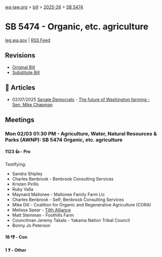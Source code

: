 [wa-law.org](/) > [bill](/bill/) > [2025-26](/bill/2025-26/) > [SB 5474](/bill/2025-26/sb/5474/)

# SB 5474 - Organic, etc. agriculture
[leg.wa.gov](https://app.leg.wa.gov/billsummary?BillNumber=5474&Year=2025&Initiative=false) | [RSS Feed](./rss.xml)

## Revisions
* [Original Bill](1/)
* [Substitute Bill](S/)

## 📰 Articles
* 02/07/2025 [Senate Democrats](/org/senate_democrats/) - [The future of Washington farming - Sen. Mike Chapman](https://senatedemocrats.wa.gov/chapman/2025/02/07/the-future-of-washington-farming/#:~:text=One%20bill%20is%20a%20bipartisan%20effort)

## Meetings
### Mon 02/03 01:30 PM - Agriculture, Water, Natural Resources & Parks (AWNP): SB 5474 Organic, etc. agriculture
#### 1123 👍 - Pro
Testifying:
* Sandra Shipley
* Charles Benbrook - Benbrook Consulting Services
* Kristen Pirillo
* Ruby Valla
* Maynard Mallonee - Mallonee Family Farm Llc
* Charles Benbrook - Self; Benbrook Consulting Services
* Mike Dill - Coalition for Organic and Regenerative Agriculture (CORA)
* Melissa Spear - [Tilth Alliance](/org/tilth_alliance/)
* Matt Steinman - Foothills Farm
* Councilman Jeremy Takala - Yakama Nation Tribal Council
* Bonny Jo Peterson

#### 18 👎 - Con

#### 1 ❓ - Other
